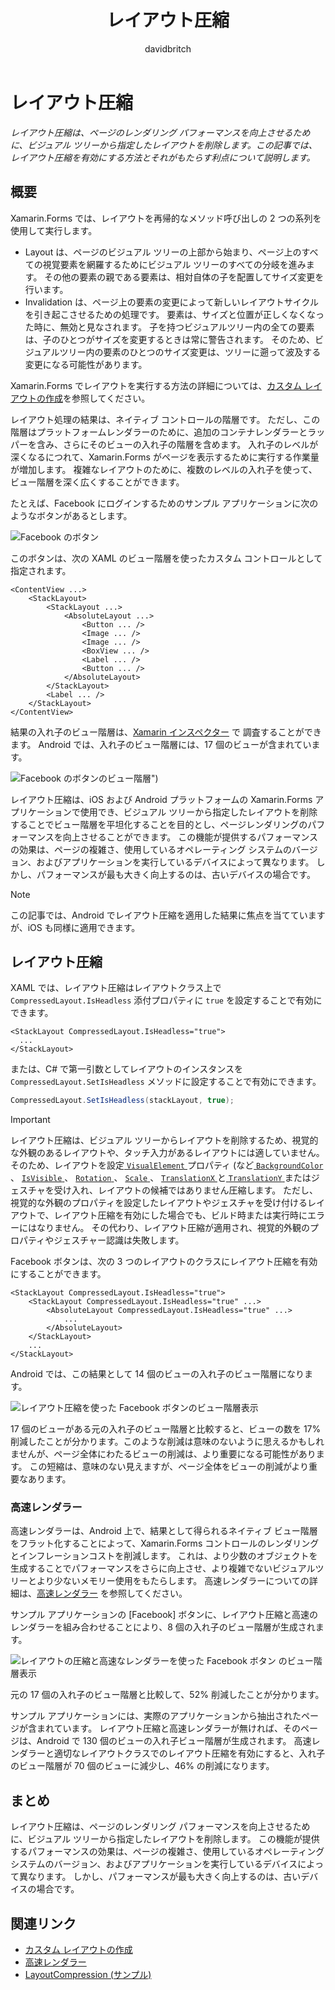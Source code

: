﻿---
title: レイアウト圧縮
description: レイアウト圧縮は、ページのレンダリング パフォーマンスを向上させるために、ビジュアル ツリーから指定したレイアウトを削除します。 この記事では、レイアウト圧縮を有効にする方法とそれがもたらす利点について説明します。
ms.prod: xamarin
ms.assetid: da9e1b26-9d31-4762-94c3-4039f306b7f2
ms.technology: xamarin-forms
author: davidbritch
ms.author: dabritch
ms.date: 12/13/2017
ms.openlocfilehash: ba9be51daa32be1034e2bdfafafe80c45d00d83c
ms.sourcegitcommit: 6e955f6851794d58334d41f7a550d93a47e834d2
ms.translationtype: MT
ms.contentlocale: ja-JP
ms.lasthandoff: 07/12/2018
ms.locfileid: "38995233"
---
# <a name="layout-compression"></a>レイアウト圧縮

_レイアウト圧縮は、ページのレンダリング パフォーマンスを向上させるために、ビジュアル ツリーから指定したレイアウトを削除します。この記事では、レイアウト圧縮を有効にする方法とそれがもたらす利点について説明します。_

## <a name="overview"></a>概要

Xamarin.Forms では、レイアウトを再帰的なメソッド呼び出しの 2 つの系列を使用して実行します。

- Layout は、ページのビジュアル ツリーの上部から始まり、ページ上のすべての視覚要素を網羅するためにビジュアル ツリーのすべての分岐を進みます。 その他の要素の親である要素は、相対自体の子を配置してサイズ変更を行います。
- Invalidation は、ページ上の要素の変更によって新しいレイアウトサイクルを引き起こさせるための処理です。 要素は、サイズと位置が正しくなくなった時に、無効と見なされます。 子を持つビジュアルツリー内の全ての要素は、子のひとつがサイズを変更するときは常に警告されます。 そのため、ビジュアルツリー内の要素のひとつのサイズ変更は、ツリーに遡って波及する変更になる可能性があります。

Xamarin.Forms でレイアウトを実行する方法の詳細については、[カスタム レイアウトの作成](~/xamarin-forms/user-interface/layouts/custom.md)を参照してください。

レイアウト処理の結果は、ネイティブ コントロールの階層です。 ただし、この階層はプラットフォームレンダラーのために、追加のコンテナレンダラーとラッパーを含み、さらにそのビューの入れ子の階層を含めます。 入れ子のレベルが深くなるにつれて、Xamarin.Forms がページを表示するために実行する作業量が増加します。 複雑なレイアウトのために、複数のレベルの入れ子を使って、ビュー階層を深く広くすることができます。

たとえば、Facebook にログインするためのサンプル アプリケーションに次のようなボタンがあるとします。

![](layout-compression-images/facebook-button.png "Facebook のボタン")

このボタンは、次の XAML のビュー階層を使ったカスタム コントロールとして指定されます。

```xaml
<ContentView ...>
    <StackLayout>
        <StackLayout ...>
            <AbsoluteLayout ...>
                <Button ... />    
                <Image ... />
                <Image ... />
                <BoxView ... />
                <Label ... />
                <Button ... />
            </AbsoluteLayout>
        </StackLayout>
        <Label ... />
    </StackLayout>    
</ContentView>
```

結果の入れ子のビュー階層は、[Xamarin インスペクター](~/tools/inspector/index.md) で
調査することができます。 Android では、入れ子のビュー階層には、17 個のビューが含まれています。

![](layout-compression-images/no-compression.png "Facebook のボタンのビュー階層\")")

レイアウト圧縮は、iOS および Android プラットフォームの Xamarin.Forms アプリケーションで使用でき、ビジュアル ツリーから指定したレイアウトを削除することでビュー階層を平坦化することを目的とし、ページレンダリングのパフォーマンスを向上させることができます。 この機能が提供するパフォーマンスの効果は、ページの複雑さ、使用しているオペレーティング システムのバージョン、およびアプリケーションを実行しているデバイスによって異なります。 しかし、パフォーマンスが最も大きく向上するのは、古いデバイスの場合です。

> [!NOTE]
> この記事では、Android でレイアウト圧縮を適用した結果に焦点を当てていますが、iOS も同様に適用できます。

## <a name="layout-compression"></a>レイアウト圧縮

XAML では、レイアウト圧縮はレイアウトクラス上で `CompressedLayout.IsHeadless` 添付プロパティに `true` を設定することで有効にできます。

```xaml
<StackLayout CompressedLayout.IsHeadless="true">
  ...
</StackLayout>   
```

または、C# で第一引数としてレイアウトのインスタンスを `CompressedLayout.SetIsHeadless` メソッドに設定することで有効にできます。

```csharp
CompressedLayout.SetIsHeadless(stackLayout, true);
```

> [!IMPORTANT]
> レイアウト圧縮は、ビジュアル ツリーからレイアウトを削除するため、視覚的な外観のあるレイアウトや、タッチ入力があるレイアウトには適していません。 そのため、レイアウトを設定[ `VisualElement` ](xref:Xamarin.Forms.VisualElement)プロパティ (など[ `BackgroundColor` ](xref:Xamarin.Forms.VisualElement.BackgroundColor)、 [ `IsVisible` ](xref:Xamarin.Forms.VisualElement.IsVisible)、 [ `Rotation` ](xref:Xamarin.Forms.VisualElement.Rotation)、 [ `Scale` ](xref:Xamarin.Forms.VisualElement.Scale)、 [ `TranslationX` ](xref:Xamarin.Forms.VisualElement.TranslationX)と[ `TranslationY` ](xref:Xamarin.Forms.VisualElement.TranslationY)またはジェスチャを受け入れ、レイアウトの候補ではありません圧縮します。 ただし、視覚的な外観のプロパティを設定したレイアウトやジェスチャを受け付けるレイアウトで、レイアウト圧縮を有効にした場合でも、ビルド時または実行時にエラーにはなりません。 その代わり、レイアウト圧縮が適用され、視覚的外観のプロパティやジェスチャー認識は失敗します。

Facebook ボタンは、次の 3 つのレイアウトのクラスにレイアウト圧縮を有効にすることができます。

```xaml
<StackLayout CompressedLayout.IsHeadless="true">
    <StackLayout CompressedLayout.IsHeadless="true" ...>
        <AbsoluteLayout CompressedLayout.IsHeadless="true" ...>
            ...
        </AbsoluteLayout>
    </StackLayout>
    ...
</StackLayout>  
```

Android では、この結果として 14 個のビューの入れ子のビュー階層になります。

![](layout-compression-images/layout-compression.png "レイアウト圧縮を使った Facebook ボタンのビュー階層表示")

17 個のビューがある元の入れ子のビュー階層と比較すると、ビューの数を 17% 削減したことが分かります。このような削減は意味のないように思えるかもしれませんが、ページ全体にわたるビューの削減は、より重要になる可能性があります。 この短縮は、意味のない見えますが、ページ全体をビューの削減がより重要なあります。

### <a name="fast-renderers"></a>高速レンダラー

高速レンダラーは、Android 上で、結果として得られるネイティブ ビュー階層をフラット化することによって、Xamarin.Forms コントロールのレンダリングとインフレーションコストを削減します。 これは、より少数のオブジェクトを生成することでパフォーマンスをさらに向上させ、より複雑でないビジュアルツリーとより少ないメモリー使用をもたらします。 高速レンダラーについての詳細は、[高速レンダラー](~/xamarin-forms/internals/fast-renderers.md) を参照してください。

サンプル アプリケーションの [Facebook] ボタンに、レイアウト圧縮と高速のレンダラーを組み合わせることにより、8 個の入れ子のビュー階層が生成されます。

![](layout-compression-images/layout-compression-with-fast-renderers.png "レイアウトの圧縮と高速なレンダラーを使った Facebook ボタン のビュー階層表示")

元の 17 個の入れ子のビュー階層と比較して、52% 削減したことが分かります。

サンプル アプリケーションには、実際のアプリケーションから抽出されたページが含まれています。 レイアウト圧縮と高速レンダラーが無ければ、そのページは、Android で 130 個のビューの入れ子ビュー階層が生成されます。 高速レンダラーと適切なレイアウトクラスでのレイアウト圧縮を有効にすると、入れ子のビュー階層が 70 個のビューに減少し、46% の削減になります。

## <a name="summary"></a>まとめ

レイアウト圧縮は、ページのレンダリング パフォーマンスを向上させるために、ビジュアル ツリーから指定したレイアウトを削除します。 この機能が提供するパフォーマンスの効果は、ページの複雑さ、使用しているオペレーティング システムのバージョン、およびアプリケーションを実行しているデバイスによって異なります。 しかし、パフォーマンスが最も大きく向上するのは、古いデバイスの場合です。


## <a name="related-links"></a>関連リンク

- [カスタム レイアウトの作成](~/xamarin-forms/user-interface/layouts/custom.md)
- [高速レンダラー](~/xamarin-forms/internals/fast-renderers.md)
- [LayoutCompression (サンプル)](https://developer.xamarin.com/samples/xamarin-forms/userinterface/layoutcompression/)

